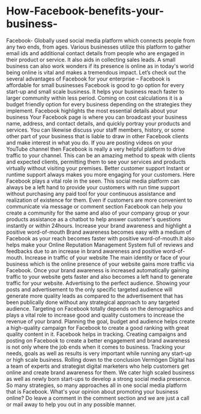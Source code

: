 # How-Facebook-benefits-your-business-
Facebook- Globally used social media platform which connects people from any two ends, from ages.  Various businesses utilize this platform to gather email ids and additional contact details from people who are engaged in their product or service.  It also aids in collecting sales leads.  A small business can also work wonders if its presence is online as in today's world being online is vital and makes a tremendous impact. Let’s check out the several advantages of Facebook for your enterprise –  Facebook is affordable for small businesses Facebook is good to go option for every start-up and small scale business.  It helps your business reach faster to larger community within less period.  Coming on cost calculations it is a budget friendly option for every business depending on the strategies they implement.  Facebook highlights the most essential details about your business Your Facebook page is where you can broadcast your business name, address, and contact details, and quickly portray your products and services.  You can likewise discuss your staff members, history, or some other part of your business that is liable to draw in other Facebook clients and make interest in what you do.  If you are posting videos on your YouTube channel then Facebook is really a very helpful platform to drive traffic to your channel. This can be an amazing method to speak with clients and expected clients, permitting them to see your services and products virtually without visiting your premises.  Better customer support Instant or runtime support always makes you more engaging for your customers. Here Facebook plays a vital role in the seen.  This social media platform can always be a left hand to provide your customers with run time support without purchasing any paid tool for your continuous assistance and realization of existence for them.  Even if customers are more convenient to communicate via message or comment section Facebook can help you create a community for the same and also of your company group or your products assistance as a chatbot to help answer customer's questions instantly or within 24hours.  Increase your brand awareness and highlight a positive word-of-mouth Brand awareness becomes easy with a medium of Facebook as your reach becomes faster with positive word-of-mouth.It also helps make your Online Reputation Management System full of reviews and feedbacks due to an increase in brand awareness and positive word-of-mouth.  Increase in traffic of your website The main identity or face of your business which is the online presence of your website gains more traffic via Facebook.  Once your brand awareness is increased automatically gaining traffic to your website gets faster and also becomes a left hand to generate traffic for your website.  Advertising to the perfect audience. Showing your posts and advertisement to the only specific targeted audience will generate more quality leads as compared to the advertisement that has been publically done without any strategical approach to any targeted audience. Targeting on Facebook totally depends on the demographics and plays a vital role to increase good and quality customers to increase the revenue of your brand. Planning the goal, budget and audience helps create a high-quality campaign for Facebook to create a good ranking with great quality content in it.  Facebook helps in tracking. Creating campaigns and posting on Facebook to create a better engagement and brand awareness is not only where the job ends when it comes to business. Tracking your needs, goals as well as results is very important while running any start-up or high scale business.  Rolling down to the conclusion Vermögen Digital has a team of experts and strategist digital marketers who help customers get online and create brand awareness for them. We cater high scaled business as well as newly born start-ups to develop a strong social media presence.  So many strategies, so many approaches all in one social media platform that is Facebook. What's your opinion about promoting your business online? Do leave a comment in the comment section and we are just a call or mail away to help you out in any possible manner.
